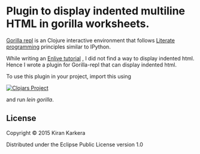 # Plugin to display indented multiline HTML in gorilla worksheets.

[Gorilla repl](gorilla-repl.org) is an Clojure interactive environment that follows [Literate programming](https://en.wikipedia.org/wiki/Literate_programming) principles similar to IPython.

While writing an [Enlive tutorial](http://viewer.gorilla-repl.org/view.html?source=github&user=shark8me&repo=clojure-examples&path=src/enliven.cljw) , I did not find a way to display indented html. 
Hence I wrote a plugin for Gorilla-repl that can display indented html. 


To use this plugin in your project, import this using

[![Clojars Project](http://clojars.org/gorilla-indented-html-renderer/latest-version.svg)](http://clojars.org/gorilla-indented-html-renderer)

and run *lein gorilla*.

## License

Copyright © 2015 Kiran Karkera

Distributed under the Eclipse Public License version 1.0
